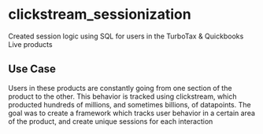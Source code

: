 # clickstream_sessionization
Created session logic using SQL for users in the TurboTax &amp; Quickbooks Live products

## Use Case
Users in these products are constantly going from one section of the product to the other. This behavior is tracked using clickstream, which producted hundreds of millions, and sometimes billions, of datapoints. The goal was to create a framework which tracks user behavior in a certain area of the product, and create unique sessions for each interaction
